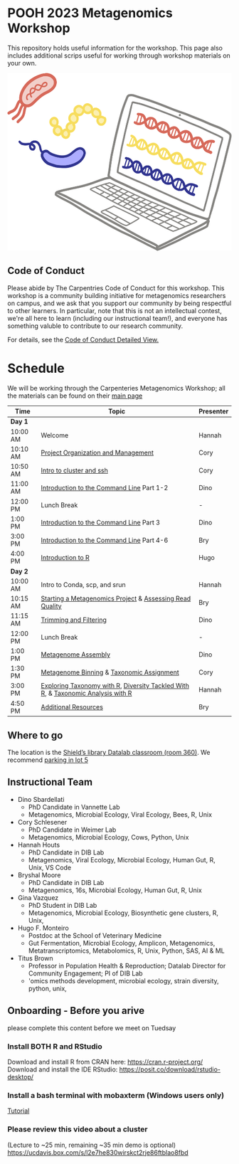 # POOH 2023 Metagenomics Workshop
This repository holds useful information for the workshop. This page also includes additional scrips useful for working through workshop materials on your own.
<p align="center">
  <img src="https://github.com/POOH-at-UCDavis/metagenomics_workshop/blob/429815b55d079b3e3ed53f5c0e15530ea52d5695/images/metagenomics_icon.png" width="600" height="400">
</p>

## Code of Conduct
Please abide by The Carpentries Code of Conduct for this workshop. 
This workshop is a community building initiative for metagenomics researchers on campus, and we ask that you support our community by being respectful to other learners. In particular, note that this is not an intellectual contest, we're all here to learn (including our instructional team!), and everyone has something valuble to contribute to our research community.

For details, see the [Code of Conduct Detailed View.](https://docs.carpentries.org/topic_folders/policies/code-of-conduct.html#the-carpentries-code-of-conduct)

# Schedule
We will be working through the Carpenteries Metagenomics Workshop; all the materials can be found on their [main page](https://carpentries-lab.github.io/metagenomics-workshop/)



| Time     | Topic                                                                                                                                                          | Presenter |
|----------|----------------------------------------------------------------------------------------------------------------------------------------------------------------|-----------|
|**Day 1**|                                                                                                                                                                 |           |
| 10:00 AM | Welcome                                                                                                                                                        | Hannah    |
| 10:10 AM | [Project Organization and Management](https://carpentries-lab.github.io/metagenomics-organization/)                                                            | Cory      |
| 10:50 AM | [Intro to cluster and ssh](https://hackmd.io/@hehouts/HJevyWpa2)                                                                                               | Cory      |
| 11:00 AM | [Introduction to the Command Line](https://carpentries-incubator.github.io/shell-metagenomics/) Part 1-2                                                       | Dino      |
| 12:00 PM | Lunch Break                                                                                                                                                    | -         |
| 1:00 PM  | [Introduction to the Command Line](https://carpentries-incubator.github.io/shell-metagenomics/) Part 3                                                         | Dino      |
| 3:00 PM  | [Introduction to the Command Line](https://carpentries-incubator.github.io/shell-metagenomics/) Part 4-6                                                       | Bry       |
| 4:00 PM  | [Introduction to R](https://carpentries-incubator.github.io/introduction-to-R-for-metagenomics/)                                                               | Hugo      |
|**Day 2** |                                                                                                                                                                |           |
| 10:00 AM | Intro to Conda, scp, and srun                                                                                                                                  | Hannah    |
| 10:15 AM | [Starting a Metagenomics Project](https://carpentries-lab.github.io/metagenomics-analysis/01-background-metadata/index.html) & [Assessing Read Quality](https://carpentries-lab.github.io/metagenomics-analysis/02-assessing-read-quality/index.html) | Bry       |
| 11:15 AM | [Trimming and Filtering](https://carpentries-lab.github.io/metagenomics-analysis/03-trimming-filtering/index.html)                                             | Dino      |
| 12:00 PM | Lunch Break                                                                                                                                                    | -         |
| 1:00 PM  | [Metagenome Assembly](https://carpentries-lab.github.io/metagenomics-analysis/04-assembly/index.html)                                                          | Dino      |
| 1:30 PM  | [Metagenome Binning](https://carpentries-lab.github.io/metagenomics-analysis/05-binning/index.html) & [Taxonomic Assignment](https://carpentries-lab.github.io/metagenomics-analysis/06-taxonomic/index.html) | Cory      |
| 3:00 PM  | [Exploring Taxonomy with R](https://carpentries-lab.github.io/metagenomics-analysis/07-phyloseq/index.html), [Diversity Tackled With R](https://carpentries-lab.github.io/metagenomics-analysis/08-Diversity-tackled-with-R/index.html), & [Taxonomic Analysis with R](https://carpentries-lab.github.io/metagenomics-analysis/09-abundance-analyses/index.html) | Hannah    |
| 4:50 PM  | [Additional Resources](https://carpentries-lab.github.io/metagenomics-analysis/10-OtherResources/index.html)                                                   | Bry       |


## Where to go
The location is the [Shield’s library Datalab classroom (room 360)](https://datalab.ucdavis.edu/directions/). We recommend [parking in lot 5](https://goo.gl/maps/16CK2gMQizBsM6an8)


## Instructional Team
- Dino Sbardellati
  - PhD Candidate in Vannette Lab
  - Metagenomics, Microbial Ecology, Viral Ecology, Bees, R, Unix
- Cory Schlesener
  - PhD Candidate in Weimer Lab
  - Metagenomics, Microbial Ecology, Cows, Python, Unix
- Hannah Houts
  - PhD Candidate in DIB Lab
  - Metagenomics, Viral Ecology, Microbial Ecology, Human Gut, R, Unix, VS Code
- Bryshal Moore
  - PhD Candidate in DIB Lab
  - Metagenomics, 16s, Microbial Ecology, Human Gut, R, Unix
- Gina Vazquez
  - PhD Student in DIB Lab
  - Metagenomics, Microbial Ecology, Biosynthetic gene clusters, R, Unix, 
- Hugo F. Monteiro
  - Postdoc at the School of Veterinary Medicine
  - Gut Fermentation, Microbial Ecology, Amplicon, Metagenomics, Metatranscriptomics, Metabolomics, R, Unix, Python, SAS, AI & ML
- Titus Brown
  - Professor in Population Health & Reproduction; Datalab Director for Community Engagement; PI of DIB Lab
  - 'omics methods development, microbial ecology, strain diversity, python, unix, 


## Onboarding - Before you arive
please complete this content before we meet on Tuedsay
###  Install BOTH R and RStudio
Download and install R from CRAN here: https://cran.r-project.org/
Download and install the IDE RStudio: https://posit.co/download/rstudio-desktop/
###  Install a bash terminal with mobaxterm (Windows users only)
[Tutorial](https://mobaxterm.mobatek.net/)
### Please review this video about a cluster
(Lecture to ~25 min, remaining ~35 min demo is optional)
https://ucdavis.box.com/s/l2e7he830wirskct2rje86ftblao8fbd



